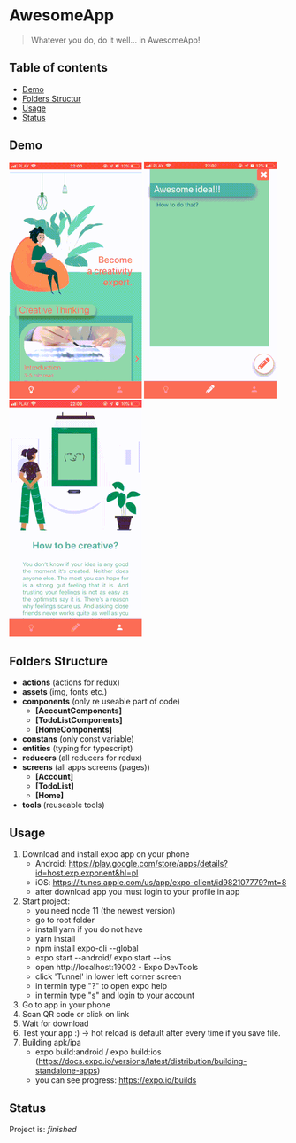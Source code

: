 # AwesomeApp
> Whatever you do, do it well... in AwesomeApp!

## Table of contents
* [Demo](#demo)
* [Folders Structur](#folders-structur)
* [Usage](#usage)
* [Status](#status)

## Demo
![AwesomeApp - Animated gif demo](demo/home.gif)
![AwesomeApp - Animated gif demo](demo/todo.gif)
![AwesomeApp - Animated gif demo](demo/account.gif)

## Folders Structure

- **actions** (actions for redux)
- **assets** (img, fonts etc.)
- **components** (only re useable part of code)
    - **[AccountComponents]** 
    - **[TodoListComponents]** 
    - **[HomeComponents]** 
- **constans** (only const variable)
- **entities** (typing for typescript)
- **reducers** (all reducers for redux)
- **screens** (all apps screens (pages))
    - **[Account]** 
    - **[TodoList]** 
    - **[Home]** 
- **tools** (reuseable tools)

## Usage

1. Download and install expo app on your phone
    - Android: https://play.google.com/store/apps/details?id=host.exp.exponent&hl=pl
    - iOS: https://itunes.apple.com/us/app/expo-client/id982107779?mt=8
    - after download app you must login to your profile in app
2. Start project:
    - you need node 11 (the newest version)
    - go to root folder
    - install yarn if you do not have
    - yarn install
    - npm install expo-cli --global
    - expo start --android/ expo start --ios
    - open http://localhost:19002 - Expo DevTools
    - click 'Tunnel' in lower left corner screen
    - in termin type "?" to open expo help
    - in termin type "s" and login to your account
3. Go to app in your phone
4. Scan QR code or click on link
5. Wait for download
6. Test your app :) -> hot reload is default after every time if you save file.
7. Building apk/ipa
    - expo build:android / expo build:ios (https://docs.expo.io/versions/latest/distribution/building-standalone-apps)
    - you can see progress: https://expo.io/builds
    
## Status
Project is:  _finished_

